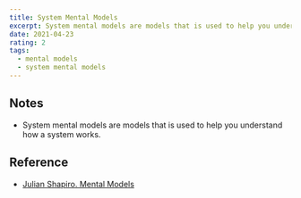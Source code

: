 ```yaml
---
title: System Mental Models
excerpt: System mental models are models that is used to help you understand how a system works.
date: 2021-04-23
rating: 2
tags:
  - mental models
  - system mental models
---
```


## Notes

- System mental models are models that is used to help you understand how a system works.

## Reference

- [Julian Shapiro. Mental Models](https://www.julian.com/blog/mental-model-examples)
